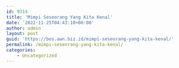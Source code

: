 ```yaml
---
id: 9314
title: 'Mimpi Seseorang Yang Kita Kenal'
date: '2022-11-25T04:43:10+00:00'
author: admin
layout: post
guid: 'https://bos.awn.biz.id/mimpi-seseorang-yang-kita-kenal/'
permalink: /mimpi-seseorang-yang-kita-kenal/
categories:
    - Uncategorized
---
```


